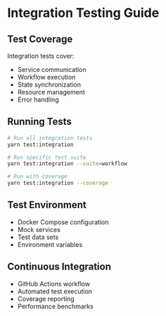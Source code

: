 # Integration Testing Guide

## Test Coverage
Integration tests cover:
- Service communication
- Workflow execution
- State synchronization
- Resource management
- Error handling

## Running Tests
```bash
# Run all integration tests
yarn test:integration

# Run specific test suite
yarn test:integration --suite=workflow

# Run with coverage
yarn test:integration --coverage
```

## Test Environment
- Docker Compose configuration
- Mock services
- Test data sets
- Environment variables

## Continuous Integration
- GitHub Actions workflow
- Automated test execution
- Coverage reporting
- Performance benchmarks